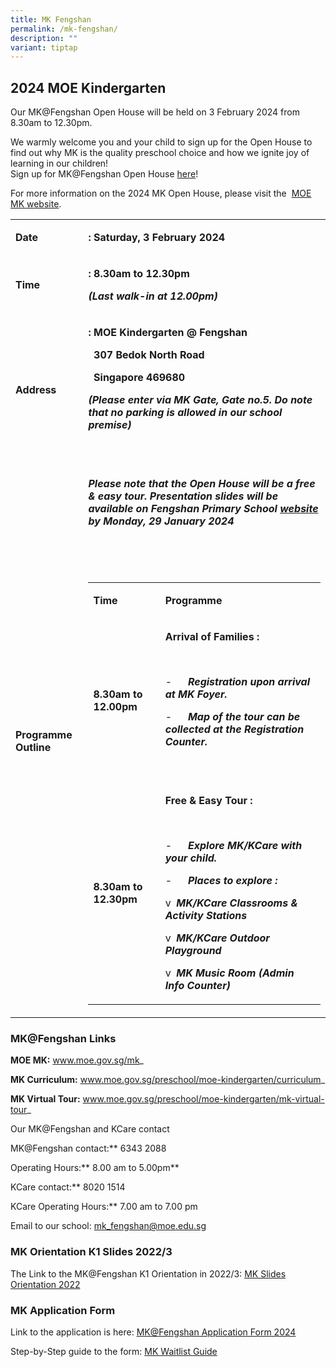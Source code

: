 ```yaml
---
title: MK Fengshan
permalink: /mk-fengshan/
description: ""
variant: tiptap
---
```

<h2>2024 MOE Kindergarten </h2>
<p>Our MK@Fengshan Open House will be held on 3 February 2024 from 8.30am
to 12.30pm.</p>
<p>We warmly welcome you and your child to sign up for the Open House to
find out why MK is the quality preschool choice and how we ignite joy of
learning in our children!
<br>Sign up for MK@Fengshan Open House&nbsp;<a href="https://go.gov.sg/mkoh2024" rel="noopener noreferrer nofollow" target="_blank">here</a>!</p>
<p>For more information on the 2024 MK Open House, please visit the&nbsp;
<a href="https://www.moe.gov.sg/mk" rel="noopener noreferrer nofollow" target="_blank">MOE MK website</a>.</p>
<table>
<tbody>
<tr>
<td rowspan="1" colspan="1">
<p><strong>Date</strong>
</p>
</td>
<td rowspan="1" colspan="1">
<p><strong>: Saturday, 3 February 2024</strong>
</p>
</td>
</tr>
<tr>
<td rowspan="1" colspan="1">
<p><strong>Time</strong>
</p>
</td>
<td rowspan="1" colspan="1">
<p><strong>: 8.30am to 12.30pm</strong>
</p>
<p><strong><em>(Last walk-in at 12.00pm)</em></strong>
</p>
</td>
</tr>
<tr>
<td rowspan="1" colspan="1">
<p><strong>Address</strong>
</p>
</td>
<td rowspan="1" colspan="1">
<p><strong>: MOE Kindergarten @ Fengshan</strong>
</p>
<p><strong>&nbsp; 307 Bedok North Road</strong>
</p>
<p><strong>&nbsp; Singapore 469680</strong>
</p>
<p><strong><em>(Please enter via MK Gate, Gate no.5. Do note that no parking is allowed in our school premise)</em></strong>
</p>
<p><strong><em>&nbsp;</em></strong>
</p>
</td>
</tr>
<tr>
<td rowspan="1" colspan="1">
<p><strong>Programme Outline</strong>
</p>
</td>
<td rowspan="1" colspan="1">
<p><strong><em>Please note that the Open House will be a free &amp; easy tour. Presentation slides will be available on Fengshan Primary School <a href="https://www.fengshanpri.moe.edu.sg/mk-fengshan/" rel="noopener noreferrer nofollow" target="_blank">website</a> by Monday, 29 January 2024</em></strong>
</p>
<p>&nbsp;</p>
<p>&nbsp;</p>
<table>
<tbody>
<tr>
<td rowspan="1" colspan="1">
<p><strong>Time</strong>
</p>
</td>
<td rowspan="1" colspan="1">
<p><strong>Programme</strong>
</p>
</td>
</tr>
<tr>
<td rowspan="1" colspan="1">
<p><strong>8.30am to 12.00pm</strong>
</p>
</td>
<td rowspan="1" colspan="1">
<p><strong>Arrival of Families :</strong>
</p>
<p><strong>&nbsp;</strong>
</p>
<p>-&nbsp;&nbsp;&nbsp;&nbsp;&nbsp; <strong><em>Registration upon arrival at MK Foyer.</em></strong>
</p>
<p>-&nbsp;&nbsp;&nbsp;&nbsp;&nbsp; <strong><em>Map of the tour can be collected at the Registration Counter.</em></strong>
</p>
<p><strong>&nbsp;</strong>
</p>
</td>
</tr>
<tr>
<td rowspan="1" colspan="1">
<p><strong>8.30am to 12.30pm</strong>
</p>
</td>
<td rowspan="1" colspan="1">
<p><strong>Free &amp; Easy Tour :</strong>
</p>
<p><strong>&nbsp;</strong>
</p>
<p>-&nbsp;&nbsp;&nbsp;&nbsp;&nbsp; <strong><em>Explore MK/KCare with your child.</em></strong>
</p>
<p>-&nbsp;&nbsp;&nbsp;&nbsp;&nbsp; <strong><em>Places to explore :</em></strong>
</p>
<p>v&nbsp; <strong><em>MK/KCare Classrooms &amp; Activity Stations</em></strong>
</p>
<p>v&nbsp; <strong><em>MK/KCare Outdoor Playground</em></strong>
</p>
<p>v&nbsp; <strong><em>MK Music Room (Admin Info Counter)</em></strong>
</p>
</td>
</tr>
</tbody>
</table>
<p></p>
</td>
</tr>
</tbody>
</table>
<h3>MK@Fengshan Links</h3>
<p><strong>MOE MK:</strong>&nbsp;<a href="http://www.moe.gov.sg/mk" rel="noopener noreferrer nofollow" target="_blank">www.moe.gov.sg/mk</a>_</p>
<p><strong>MK Curriculum:</strong>&nbsp;<a href="http://www.moe.gov.sg/preschool/moe-kindergarten/curriculum" rel="noopener noreferrer nofollow" target="_blank">www.moe.gov.sg/preschool/moe-kindergarten/curriculum</a>_</p>
<p><strong>MK Virtual Tour:</strong>&nbsp;<a href="http://www.moe.gov.sg/preschool/moe-kindergarten/mk-virtual-tour" rel="noopener noreferrer nofollow" target="_blank">www.moe.gov.sg/preschool/moe-kindergarten/mk-virtual-tour</a>_</p>
<p>Our MK@Fengshan and KCare contact</p>
<p>MK@Fengshan contact:**&nbsp;6343 2088</p>
<p>Operating Hours:**&nbsp;8.00 am to 5.00pm**</p>
<p>KCare contact:**&nbsp;8020 1514</p>
<p>KCare Operating Hours:**&nbsp;7.00 am to 7.00 pm</p>
<p>Email to our school: <a href="mailto:mk_fengshan@moe.edu.sg" rel="noopener noreferrer nofollow" target="_blank">mk_fengshan@moe.edu.sg</a>
</p>
<h3>MK Orientation K1 Slides 2022/3</h3>
<p>The Link to the MK@Fengshan K1 Orientation in 2022/3: <a href="/files/MK@Fengshan/MK@FS-Slides-for-K1-Orientation_2022.pdf" rel="noopener noreferrer nofollow" target="_blank">MK Slides Orientation 2022</a>
</p>
<h3>MK Application Form</h3>
<p>Link to the application is here: <a href="https://go.gov.sg/mkfengshanwaitlist" rel="noopener noreferrer nofollow" target="_blank">MK@Fengshan Application Form 2024</a>
</p>
<p>Step-by-Step guide to the form: <a href="https://go.gov.sg/mk-waitlist-guide" rel="noopener noreferrer nofollow" target="_blank">MK Waitlist Guide</a>
</p>